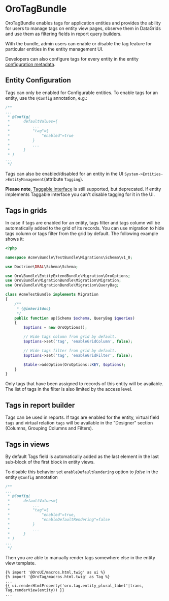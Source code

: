 # OroTagBundle

OroTagBundle enables tags for application entities and provides the ability for users to manage tags on entity view pages, observe them in DataGrids and use them as filtering fields in report query builders.

With the bundle, admin users can enable or disable the tag feature for particular entities in the entity management UI.

Developers can also configure tags for every entity in the entity [configuration metadata](https://github.com/oroinc/platform/tree/master/src/Oro/Bundle/EntityConfigBundle).

## Entity Configuration

Tags can only be enabled for Configurable entities. To enable tags for an entity, use the `@Config` annotation, e.g.:

``` php
/**
...
 * @Config(
 *      defaultValues={
 *          ...
 *          "tag"={
 *              "enabled"=true
 *          }
 *          ...
 *      }
 * )
...
 */
```

Tags can also be enabled/disabled for an entity in the UI `System->Entities->EntityManagement`(attribute `Tagging`).

**Please note**, [Taggable interface](Entity/Taggable.php) is still supported, but deprecated. If entity implements Taggable interface you can't disable tagging for it in the UI.

## Tags in grids

In case if tags are enabled for an entity, tags filter and tags column will be automatically added to the grid of its
records.
You can use migration to hide tags column or tags filter from the grid by default.
The following example shows it:

``` php
<?php

namespace Acme\Bundle\TestBundle\Migrations\Schema\v1_0;

use Doctrine\DBAL\Schema\Schema;

use Oro\Bundle\EntityExtendBundle\Migration\OroOptions;
use Oro\Bundle\MigrationBundle\Migration\Migration;
use Oro\Bundle\MigrationBundle\Migration\QueryBag;

class AcmeTestBundle implements Migration
{
    /**
     * {@inheritdoc}
     */
    public function up(Schema $schema, QueryBag $queries)
    {
        $options = new OroOptions();

        // Hide tags column from grid by default.
        $options->set('tag', 'enableGridColumn', false);

        // Hide tags filter from grid by default.
        $options->set('tag', 'enableGridFilter', false);

        $table->addOption(OroOptions::KEY, $options);
    }
}
```

Only tags that have been assigned to records of this entity will be available. The list of tags in the filter is also limited by the access level.

## Tags in report builder

Tags can be used in reports. If tags are enabled for the entity, virtual field `tags` and virtual relation `tags` will be available in the "Designer" section (Columns, Grouping Columns and Filters).

## Tags in views

By default Tags field is automatically added as the last element in the last sub-block of the first block in entity views.

To disable this behavior set `enableDefaultRendering` option to _false_ in the entity `@Config` annotation

``` php
/**
...
 * @Config(
 *      defaultValues={
 *          ...
 *          "tag"={
 *              "enabled"=true,
 *              "enableDefaultRendering"=false
 *          }
 *          ...
 *      }
 * )
...
 */
```

Then you are able to manually render tags somewhere else in the entity view template.

``` twig
{% import '@OroUI/macros.html.twig' as ui %}
{% import '@OroTag/macros.html.twig' as Tag %}
...
{{ ui.renderHtmlProperty('oro.tag.entity_plural_label'|trans, Tag.renderView(entity)) }}
...
```
